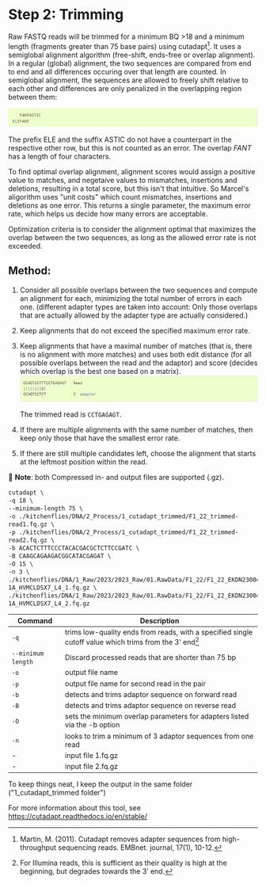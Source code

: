 # Step 2: Trimming

Raw FASTQ reads will be trimmed for a minimum BQ >18 and a minimum length (fragments greater than 75 base pairs) using cutadapt[^1]. It uses a semiglobal alignment algorithm (free-shift, ends-free or overlap alignment). In a regular (global) alignment, the two sequences are compared from end to end and all differences occuring over that length are counted. In semiglobal alignment, the sequences are allowed to freely shift relative to each other and differences are only penalized in the overlapping region between them:

![image](alg_text_eg.png)

The prefix ELE and the suffix ASTIC do not have a counterpart in the respective other row, but this is not counted as an error. The overlap *FANT* has a length of four characters.

To find optimal overlap alignment, alignment scores would assign a positive value to matches, and negetaive values to mismatches, insertions and deletions, resulting in a total score, but this isn't that intuitive. So Marcel's aligorithm uses "unit costs" which count mismatches, insertions and deletions as one error. This returns a single parameter, the maximum error rate, which helps us decide how many errors are acceptable.

Optimization criteria is to consider the alignment optimal that maximizes the overlap between the two sequences, as long as the allowed error rate is not exceeded.

## Method: 

1. Consider all possible overlaps between the two sequences and compute an alignment for each, minimizing the total number of errors in each one. (different adapter types are taken into account: Only those overlaps that are actually allowed by the adapter type are actually considered.)
2. Keep alignments that do not exceed the specified maximum error rate.
3. Keep alignments that have a maximal number of matches (that is, there is no alignment with more matches) and uses both edit distance (for all possible overlaps between the read and the adaptor) and score (decides which overlap is the best one based on a matrix).
     ![image](alg_text_eg2.png)

   The trimmed read is `CCTGAGAGT`.

4. If there are multiple alignments with the same number of matches, then keep only those that have the smallest error rate.
5. If there are still multiple candidates left, choose the alignment that starts at the leftmost position within the read.

:memo: **Note**: both Compressed in- and output files are supported (.gz). 

```
cutadapt \
-q 18 \
--minimum-length 75 \
-o ./kitchenflies/DNA/2_Process/1_cutadapt_trimmed/F1_22_trimmed-read1.fq.gz \
-p ./kitchenflies/DNA/2_Process/1_cutadapt_trimmed/F1_22_trimmed-read2.fq.gz \
-b ACACTCTTTCCCTACACGACGCTCTTCCGATC \
-B CAAGCAGAAGACGGCATACGAGAT \
-O 15 \
-n 3 \
./kitchenflies/DNA/1_Raw/2023/2023_Raw/01.RawData/F1_22/F1_22_EKDN230045336-1A_HVMCLDSX7_L4_1.fq.gz \
./kitchenflies/DNA/1_Raw/2023/2023_Raw/01.RawData/F1_22/F1_22_EKDN230045336-1A_HVMCLDSX7_L4_2.fq.gz
```

| Command      | Description |
| ----------- | ----------- |
| `-q`     | trims low-quality ends from reads, with a specified single cutoff value which trims from the 3' end[^2] |
| `--minimum length`   | Discard processed reads that are shorter than 75 bp |
| `-o` | output file name |
| `-p` | output file name for second read in the pair |
| `-b` | detects and trims adaptor sequence on forward read |
| `-B` | detects and trims adaptor sequence on reverse read |
| `-O` | sets the minimum overlap parameters for adapters listed via the -b option |
| `-n` | looks to trim a minimum of 3 adaptor sequences from one read |
| - | input file 1.fq.gz |
| - | input file 2.fq.gz |

To keep things neat, I keep the output in the same folder ("1_cutadapt_trimmed folder") 

For more information about this tool, see <https://cutadapt.readthedocs.io/en/stable/>

[^1]: Martin, M. (2011). Cutadapt removes adapter sequences from high-throughput sequencing reads. EMBnet. journal, 17(1), 10-12.
[^2]: For Illumina reads, this is sufficient as their quality is high at the beginning, but degrades towards the 3’ end. 

